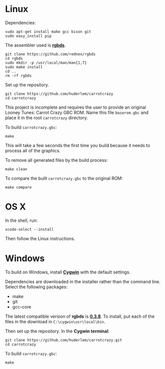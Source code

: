 # Linux

Dependencies:

	sudo apt-get install make gcc bison git
	sudo easy_install pip

The assembler used is [**rgbds**](https://github.com/bentley/rgbds).

	git clone https://github.com/rednex/rgbds
	cd rgbds
	sudo mkdir -p /usr/local/man/man{1,7}
	sudo make install
	cd ..
	rm -rf rgbds

Set up the repository.

	git clone https://github.com/huderlem/carrotcrazy
	cd carrotcrazy

This project is incomplete and requires the user to provide an original Looney Tunes: Carrot Crazy GBC ROM.  Name this file `baserom.gbc` and place it in the root `carrotcrazy` directory.

To build `carrotcrazy.gbc`:

	make

This will take a few seconds the first time you build because it needs to process all of the graphics.

To remove all generated files by the build process:

	make clean

To compare the built `carrotcrazy.gbc` to the original ROM:

	make compare


# OS X

In the shell, run:

	xcode-select --install

Then follow the Linux instructions.


# Windows

To build on Windows, install [**Cygwin**](http://cygwin.com/install.html) with the default settings.

Dependencies are downloaded in the installer rather than the command line.
Select the following packages:
* make
* git
* gcc-core

The latest compatible version of **rgbds** is  [**0.3.8**](https://github.com/rednex/rgbds/releases/download/v0.3.8/rgbds-0.3.8-win32.zip). To install, put each of the files in the download in `C:\cygwin\usr\local\bin`.

Then set up the repository. In the **Cygwin terminal**:

	git clone https://github.com/huderlem/carrotcrazy.git
	cd carrotcrazy

To build `carrotcrazy.gbc`:

	make
